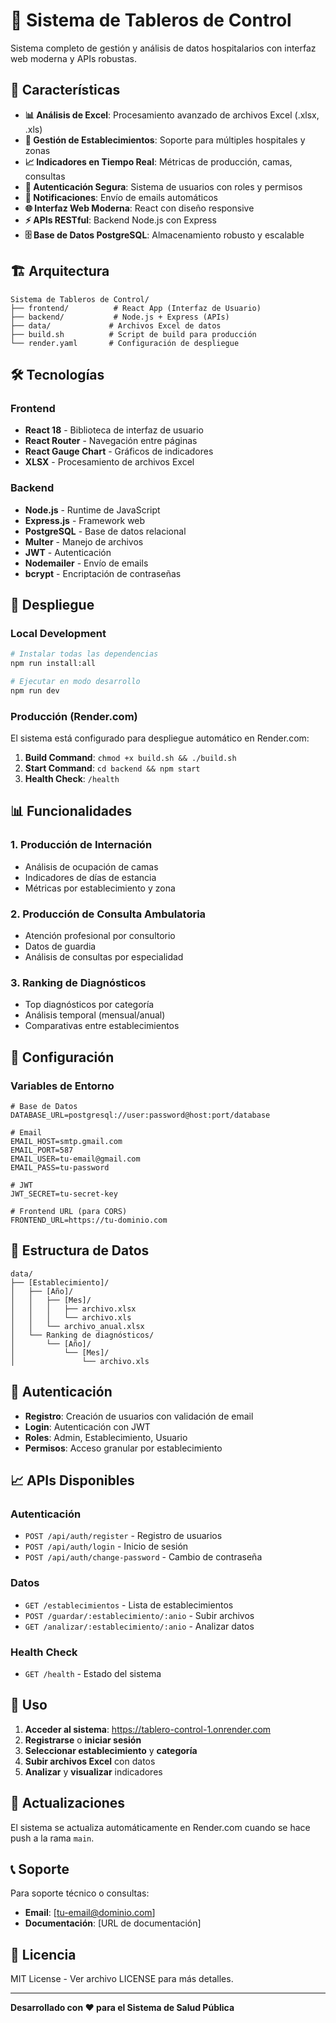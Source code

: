 # 🏥 Sistema de Tableros de Control

Sistema completo de gestión y análisis de datos hospitalarios con interfaz web moderna y APIs robustas.

## 🚀 Características

- **📊 Análisis de Excel**: Procesamiento avanzado de archivos Excel (.xlsx, .xls)
- **🏥 Gestión de Establecimientos**: Soporte para múltiples hospitales y zonas
- **📈 Indicadores en Tiempo Real**: Métricas de producción, camas, consultas
- **🔐 Autenticación Segura**: Sistema de usuarios con roles y permisos
- **📧 Notificaciones**: Envío de emails automáticos
- **🌐 Interfaz Web Moderna**: React con diseño responsive
- **⚡ APIs RESTful**: Backend Node.js con Express
- **🗄️ Base de Datos PostgreSQL**: Almacenamiento robusto y escalable

## 🏗️ Arquitectura

```
Sistema de Tableros de Control/
├── frontend/          # React App (Interfaz de Usuario)
├── backend/           # Node.js + Express (APIs)
├── data/             # Archivos Excel de datos
├── build.sh          # Script de build para producción
└── render.yaml       # Configuración de despliegue
```

## 🛠️ Tecnologías

### Frontend
- **React 18** - Biblioteca de interfaz de usuario
- **React Router** - Navegación entre páginas
- **React Gauge Chart** - Gráficos de indicadores
- **XLSX** - Procesamiento de archivos Excel

### Backend
- **Node.js** - Runtime de JavaScript
- **Express.js** - Framework web
- **PostgreSQL** - Base de datos relacional
- **Multer** - Manejo de archivos
- **JWT** - Autenticación
- **Nodemailer** - Envío de emails
- **bcrypt** - Encriptación de contraseñas

## 🚀 Despliegue

### Local Development

```bash
# Instalar todas las dependencias
npm run install:all

# Ejecutar en modo desarrollo
npm run dev
```

### Producción (Render.com)

El sistema está configurado para despliegue automático en Render.com:

1. **Build Command**: `chmod +x build.sh && ./build.sh`
2. **Start Command**: `cd backend && npm start`
3. **Health Check**: `/health`

## 📊 Funcionalidades

### 1. Producción de Internación
- Análisis de ocupación de camas
- Indicadores de días de estancia
- Métricas por establecimiento y zona

### 2. Producción de Consulta Ambulatoria
- Atención profesional por consultorio
- Datos de guardia
- Análisis de consultas por especialidad

### 3. Ranking de Diagnósticos
- Top diagnósticos por categoría
- Análisis temporal (mensual/anual)
- Comparativas entre establecimientos

## 🔧 Configuración

### Variables de Entorno

```env
# Base de Datos
DATABASE_URL=postgresql://user:password@host:port/database

# Email
EMAIL_HOST=smtp.gmail.com
EMAIL_PORT=587
EMAIL_USER=tu-email@gmail.com
EMAIL_PASS=tu-password

# JWT
JWT_SECRET=tu-secret-key

# Frontend URL (para CORS)
FRONTEND_URL=https://tu-dominio.com
```

## 📁 Estructura de Datos

```
data/
├── [Establecimiento]/
│   ├── [Año]/
│   │   ├── [Mes]/
│   │   │   ├── archivo.xlsx
│   │   │   └── archivo.xls
│   │   └── archivo_anual.xlsx
│   └── Ranking de diagnósticos/
│       └── [Año]/
│           └── [Mes]/
│               └── archivo.xls
```

## 🔐 Autenticación

- **Registro**: Creación de usuarios con validación de email
- **Login**: Autenticación con JWT
- **Roles**: Admin, Establecimiento, Usuario
- **Permisos**: Acceso granular por establecimiento

## 📈 APIs Disponibles

### Autenticación
- `POST /api/auth/register` - Registro de usuarios
- `POST /api/auth/login` - Inicio de sesión
- `POST /api/auth/change-password` - Cambio de contraseña

### Datos
- `GET /establecimientos` - Lista de establecimientos
- `POST /guardar/:establecimiento/:anio` - Subir archivos
- `GET /analizar/:establecimiento/:anio` - Analizar datos

### Health Check
- `GET /health` - Estado del sistema

## 🎯 Uso

1. **Acceder al sistema**: https://tablero-control-1.onrender.com
2. **Registrarse** o **iniciar sesión**
3. **Seleccionar establecimiento** y **categoría**
4. **Subir archivos Excel** con datos
5. **Analizar** y **visualizar** indicadores

## 🔄 Actualizaciones

El sistema se actualiza automáticamente en Render.com cuando se hace push a la rama `main`.

## 📞 Soporte

Para soporte técnico o consultas:
- **Email**: [tu-email@dominio.com]
- **Documentación**: [URL de documentación]

## 📄 Licencia

MIT License - Ver archivo LICENSE para más detalles.

---

**Desarrollado con ❤️ para el Sistema de Salud Pública** 